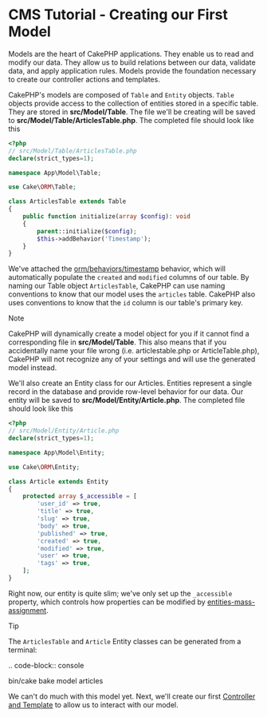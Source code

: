 # CMS Tutorial - Creating our First Model

Models are the heart of CakePHP applications. They enable us to read and
modify our data. They allow us to build relations between our data, validate
data, and apply application rules. Models provide the foundation necessary to
create our controller actions and templates.

CakePHP's models are composed of `Table` and `Entity` objects. `Table`
objects provide access to the collection of entities stored in a specific table.
They are stored in **src/Model/Table**. The file we'll be creating will be saved
to **src/Model/Table/ArticlesTable.php**. The completed file should look like
this

```php
<?php
// src/Model/Table/ArticlesTable.php
declare(strict_types=1);

namespace App\Model\Table;

use Cake\ORM\Table;

class ArticlesTable extends Table
{
    public function initialize(array $config): void
    {
        parent::initialize($config);
        $this->addBehavior('Timestamp');
    }
}

```

We've attached the [orm/behaviors/timestamp](/en/orm/behaviors/timestamp.md) behavior, which will
automatically populate the `created` and `modified` columns of our table.
By naming our Table object `ArticlesTable`, CakePHP can use naming conventions
to know that our model uses the `articles` table. CakePHP also uses
conventions to know that the `id` column is our table's primary key.

> [!NOTE]
> CakePHP will dynamically create a model object for you if it
> cannot find a corresponding file in **src/Model/Table**. This also means
> that if you accidentally name your file wrong (i.e. articlestable.php or
> ArticleTable.php), CakePHP will not recognize any of your settings and will
> use the generated model instead.
>

We'll also create an Entity class for our Articles. Entities represent a single
record in the database and provide row-level behavior for our data. Our entity
will be saved to **src/Model/Entity/Article.php**. The completed file should
look like this

```php
<?php
// src/Model/Entity/Article.php
declare(strict_types=1);

namespace App\Model\Entity;

use Cake\ORM\Entity;

class Article extends Entity
{
    protected array $_accessible = [
        'user_id' => true,
        'title' => true,
        'slug' => true,
        'body' => true,
        'published' => true,
        'created' => true,
        'modified' => true,
        'user' => true,
        'tags' => true,
    ];
}

```

Right now, our entity is quite slim; we've only set up the `_accessible`
property, which controls how properties can be modified by
[entities-mass-assignment](/en/orm/entities.md#entities-mass-assignment).

> [!TIP]
> The `ArticlesTable` and `Article` Entity classes can be generated from a
> terminal:
>
> .. code-block:: console
>
> bin/cake bake model articles
>

We can't do much with this model yet. Next, we'll create our first
[Controller and Template](/en/tutorials-and-examples/cms/articles-controller.md)
to allow us to interact with our model.
